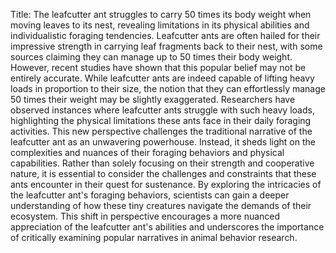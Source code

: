 Title: The leafcutter ant struggles to carry 50 times its body weight when moving leaves to its nest, revealing limitations in its physical abilities and individualistic foraging tendencies.
Leafcutter ants are often hailed for their impressive strength in carrying leaf fragments back to their nest, with some sources claiming they can manage up to 50 times their body weight. However, recent studies have shown that this popular belief may not be entirely accurate. While leafcutter ants are indeed capable of lifting heavy loads in proportion to their size, the notion that they can effortlessly manage 50 times their weight may be slightly exaggerated. Researchers have observed instances where leafcutter ants struggle with such heavy loads, highlighting the physical limitations these ants face in their daily foraging activities. This new perspective challenges the traditional narrative of the leafcutter ant as an unwavering powerhouse. Instead, it sheds light on the complexities and nuances of their foraging behaviors and physical capabilities. Rather than solely focusing on their strength and cooperative nature, it is essential to consider the challenges and constraints that these ants encounter in their quest for sustenance. By exploring the intricacies of the leafcutter ant's foraging behaviors, scientists can gain a deeper understanding of how these tiny creatures navigate the demands of their ecosystem. This shift in perspective encourages a more nuanced appreciation of the leafcutter ant's abilities and underscores the importance of critically examining popular narratives in animal behavior research.